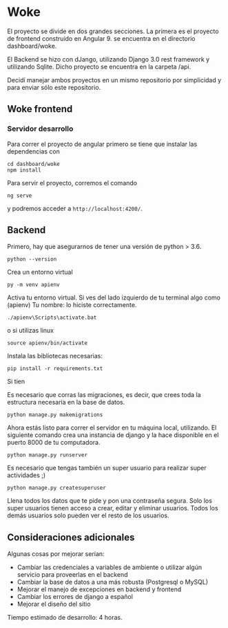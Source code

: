 # Woke
El proyecto se divide en dos grandes secciones. La primera es el proyecto de frontend construido en Angular 9. se encuentra en el directorio dashboard/woke.

El Backend se hizo con dJango, utilizando Django 3.0 rest framework y utilizando Sqlite. Dicho proyecto se encuentra en la carpeta /api.

Decidí manejar ambos proyectos en un mismo repositorio por simplicidad y para enviar sólo este repositorio.


## Woke frontend


### Servidor desarrollo
Para correr el proyecto de angular primero se tiene que instalar las dependencias con 
```shell
cd dashboard/woke
npm install
```

Para servir el proyecto, corremos el comando
```shell
ng serve
```
y podremos acceder a 
`http://localhost:4200/`.



##  Backend
Primero, hay que asegurarnos de tener una versión de python > 3.6.

```shell
python --version
```

Crea un entorno virtual 
```shell
py -m venv apienv

```
Activa tu entorno virtual. Si ves del lado izquierdo de tu terminal algo como (apienv) Tu nombre: lo hiciste correctamente.
```shell
./apienv\Scripts\activate.bat
```

o si utilizas linux 
```shell
source apienv/bin/activate
```

Instala las bibliotecas necesarias:
```shell
pip install -r requirements.txt
```

Si tien

Es necesario que corras las migraciones, es decir, que crees toda la estructura necesaria en la base de datos.
```shell
python manage.py makemigrations
```
Ahora estás listo para correr el servidor en tu máquina local, utilizando. El siguiente comando crea una instancia de 
django y la hace disponible en el puerto 8000 de tu computadora.

```shell
python manage.py runserver
```


Es necesario que tengas también un super usuario para realizar super actividades ;) 

```shell
python manage.py createsuperuser
```

Llena todos los datos que te pide y pon una contraseña segura. Solo los super usuarios tienen acceso a crear, editar y eliminar usuarios. Todos los demás usuarios solo pueden ver el resto de los usuarios.

## Consideraciones adicionales

Algunas cosas por mejorar serían: 
- Cambiar las credenciales a variables de ambiente o utilizar algún servicio para proveerlas en el backend
- Cambiar la base de datos a una más robusta (Postgresql o MySQL)
- Mejorar el manejo de excepciones en backend y frontend
- Cambiar los errores de django a español
- Mejorar el diseño del sitio

Tiempo estimado de desarrollo: 4 horas.
